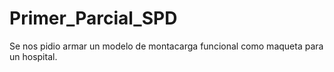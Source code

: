 # Primer_Parcial_SPD
Se nos pidio armar un modelo de montacarga funcional como maqueta para un hospital.
